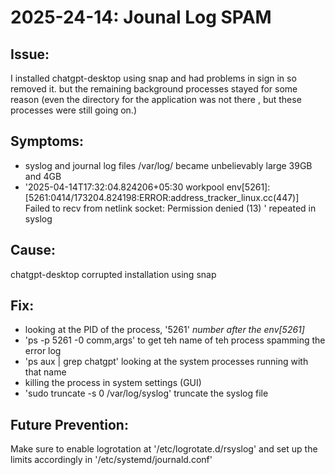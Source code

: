 # 2025-24-14: Jounal Log SPAM

## Issue:

I installed chatgpt-desktop using snap and had problems in sign in so removed it. but the remaining background processes stayed for some reason (even the directory for the application was not there , but these processes were still going on.)

## Symptoms:
- syslog and journal log files /var/log/ became unbelievably large 39GB and 4GB
- '2025-04-14T17:32:04.824206+05:30 workpool env[5261]: [5261:0414/173204.824198:ERROR:address_tracker_linux.cc(447)] Failed to recv from netlink socket: Permission denied (13) ' repeated in syslog

## Cause:
chatgpt-desktop corrupted installation using snap

## Fix:
- looking at the PID of the process, '5261' *number after the env[5261]*
- 'ps -p 5261 -0 comm,args' to get teh name of teh process spamming the error log
- 'ps aux | grep chatgpt' looking at the system processes running with that name
- killing the process in system settings (GUI)
- 'sudo truncate -s 0 /var/log/syslog' truncate the syslog file

## Future Prevention:
Make sure to enable logrotation at '/etc/logrotate.d/rsyslog' and set up the limits accordingly in '/etc/systemd/journald.conf'
